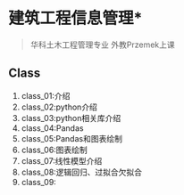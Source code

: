 # 建筑工程信息管理*

> 华科土木工程管理专业
> 外教Przemek上课



## Class

1. class_01:介绍
2. class_02:python介绍
3. class_03:python相关库介绍
4. class_04:Pandas
5. class_05:Pandas和图表绘制
6. class_06:图表绘制
7. class_07:线性模型介绍
8. class_08:逻辑回归、过拟合欠拟合
9. class_09: